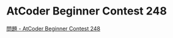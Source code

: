 AtCoder Beginner Contest 248
===

[問題 - AtCoder Beginner Contest 248](https://atcoder.jp/contests/abc248/tasks)
